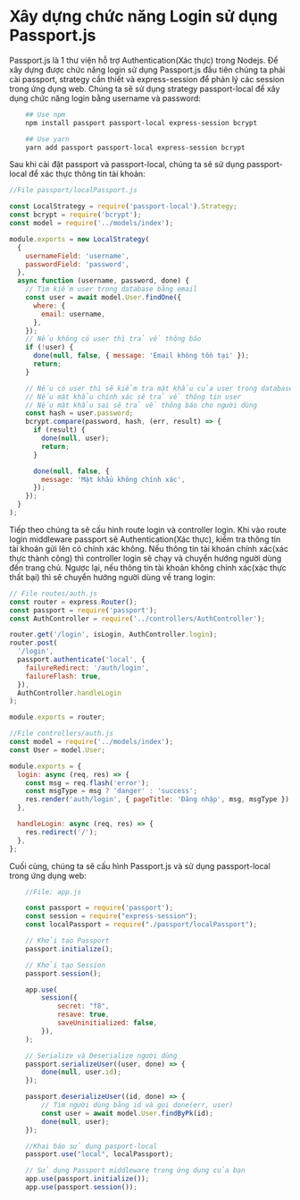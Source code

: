 <!-- Xây dựng chức năng Login sử dụng Passport.js -->

# Xây dựng chức năng Login sử dụng Passport.js

Passport.js là 1 thư viện hỗ trợ Authentication(Xác thực) trong Nodejs. Để xây dựng được chức năng login sử dụng Passport.js đầu tiên chúng ta phải cài passport, strategy cần thiết và express-session để phản lý các session trong ứng dụng web. Chúng ta sẽ sử dụng strategy passport-local để xây dụng chức năng login bằng username và password:

```bash
    ## Use npm
    npm install passport passport-local express-session bcrypt

    ## Use yarn
    yarn add passport passport-local express-session bcrypt
```

Sau khi cài đặt passport và passport-local, chúng ta sẽ sử dụng passport-local để xác thực thông tin tài khoản:

```javascript
//File passport/localPassport.js

const LocalStrategy = require('passport-local').Strategy;
const bcrypt = require('bcrypt');
const model = require('../models/index');

module.exports = new LocalStrategy(
  {
    usernameField: 'username',
    passwordField: 'password',
  },
  async function (username, password, done) {
    // Tìm kiếm user trong database bằng email
    const user = await model.User.findOne({
      where: {
        email: username,
      },
    });
    // Nếu không có user thì trả về thông báo
    if (!user) {
      done(null, false, { message: 'Email không tồn tại' });
      return;
    }

    // Nếu có user thì sẽ kiểm tra mật khẩu của user trong database với mật khẩu người dùng nhập.
    // Nếu mật khẩu chính xác sẽ trả về thông tin user
    // Nếu mật khẩu sai sẽ trả về thông báo cho người dùng
    const hash = user.password;
    bcrypt.compare(password, hash, (err, result) => {
      if (result) {
        done(null, user);
        return;
      }

      done(null, false, {
        message: 'Mật khẩu không chính xác',
      });
    });
  }
);
```

Tiếp theo chúng ta sẽ cấu hình route login và controller login. Khi vào route login middleware passport sẽ Authentication(Xác thực), kiểm tra thông tin tài khoản gửi lên có chính xác không. Nếu thông tin tài khoản chính xác(xác thực thành công) thì controller login sẽ chạy và chuyển hướng người dùng đến trang chủ. Ngược lại, nếu thông tin tài khoản không chính xác(xác thực thất bại) thì sẽ chuyển hướng người dùng về trang login:

```javascript
// File routes/auth.js
const router = express.Router();
const passport = require('passport');
const AuthController = require('../controllers/AuthController');

router.get('/login', isLogin, AuthController.login);
router.post(
  '/login',
  passport.authenticate('local', {
    failureRedirect: '/auth/login',
    failureFlash: true,
  }),
  AuthController.handleLogin
);

module.exports = router;
```

```javascript
//File controllers/auth.js
const model = require('../models/index');
const User = model.User;

module.exports = {
  login: async (req, res) => {
    const msg = req.flash('error');
    const msgType = msg ? 'danger' : 'success';
    res.render('auth/login', { pageTitle: 'Đăng nhập', msg, msgType });
  },

  handleLogin: async (req, res) => {
    res.redirect('/');
  },
};
```

Cuối cùng, chúng ta sẽ cấu hình Passport.js và sử dụng passport-local trong ứng dụng web:

```javascript
    //File: app.js

    const passport = require('passport');
    const session = require("express-session");
    const localPassport = require("./passport/localPassport");

    // Khởi tạo Passport
    passport.initialize();

    // Khởi tạo Session
    passport.session();

    app.use(
        session({
            secret: "f8",
            resave: true,
            saveUninitialized: false,
        }),
    );

    // Serialize và Deserialize người dùng
    passport.serializeUser((user, done) => {
        done(null, user.id);
    });

    passport.deserializeUser((id, done) => {
        // Tìm người dùng bằng id và gọi done(err, user)
        const user = await model.User.findByPk(id);
        done(null, user);
    });

    //Khai báo sử dụng pasport-local
    passport.use("local", localPassport);

    // Sử dụng Passport middleware trong ứng dụng của bạn
    app.use(passport.initialize());
    app.use(passport.session());

```
